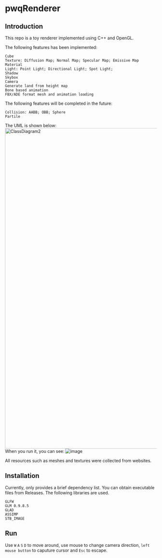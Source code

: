 # pwqRenderer

## Introduction

This repo is a toy renderer implemented using C++ and OpenGL. 

The following features has been implemented:
```
Cube
Texture: Diffusion Map; Normal Map; Specular Map; Emissive Map
Material
Light: Point Light; Directional Light; Spot Light;
Shadow
Skybox
Camera
Generate land from height map
Bone based animation
FBX/ADE format mesh and animation loading
```
The following features will be completed in the future:
```
Collision: AABB; OBB; Sphere
Partile
```
The UML is shown below:
<img width="1058" alt="ClassDiagram2" src="https://github.com/user-attachments/assets/15b732d7-ff4d-4c9c-adcd-d4c526b34f81" />
When you run it, you can see:
![image](https://github.com/user-attachments/assets/cecb2683-4f7c-4032-a53b-3e31713dc4e0)

All resources such as meshes and textures were collected from websites. 

## Installation

Currently, only provides a brief dependency list. You can obtain executable files from Releases. The following libraries are used.
```
GLFW 
GLM 0.9.8.5
GLAD
ASSIMP
STB_IMAGE
```
## Run

Use `W` `A` `S` `D` to move around, use mouse to change camera direction, `left mouse button` to caputure cursor and `Esc` to escape.
